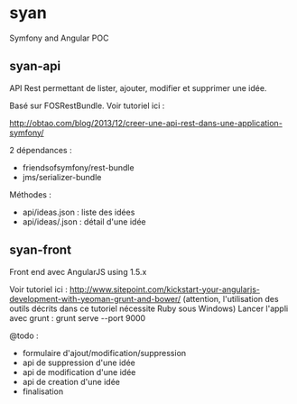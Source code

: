 # syan
Symfony and Angular POC

## syan-api

API Rest permettant de lister, ajouter, modifier et supprimer une idée.

Basé sur FOSRestBundle. Voir tutoriel ici :

http://obtao.com/blog/2013/12/creer-une-api-rest-dans-une-application-symfony/

2 dépendances :
* friendsofsymfony/rest-bundle
* jms/serializer-bundle


Méthodes :
* api/ideas.json : liste des idées
* api/ideas/<id>.json : détail d'une idée


## syan-front

Front end avec AngularJS using 1.5.x

Voir tutoriel ici : http://www.sitepoint.com/kickstart-your-angularjs-development-with-yeoman-grunt-and-bower/
(attention, l'utilisation des outils décrits dans ce tutoriel nécessite Ruby sous Windows)
Lancer l'appli avec grunt :
  grunt serve --port 9000


@todo :
- formulaire d'ajout/modification/suppression
- api de suppression d'une idée
- api de modification d'une idée
- api de creation d'une idée
- finalisation